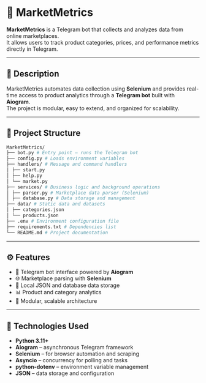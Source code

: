 # 🛒 MarketMetrics

**MarketMetrics** is a Telegram bot that collects and analyzes data from online marketplaces.  
It allows users to track product categories, prices, and performance metrics directly in Telegram.

---

## 📘 Description

MarketMetrics automates data collection using **Selenium** and provides real-time access to product analytics through a **Telegram bot** built with **Aiogram**.  
The project is modular, easy to extend, and organized for scalability.

---

## 🧱 Project Structure


```bash
MarketMetrics/
├── bot.py # Entry point — runs the Telegram bot
├── config.py # Loads environment variables
├── handlers/ # Message and command handlers
│ ├── start.py
│ ├── help.py
│ └── market.py
├── services/ # Business logic and background operations
│ ├── parser.py # Marketplace data parser (Selenium)
│ ├── database.py # Data storage and management
├── data/ # Static data and datasets
│ ├── categories.json
│ └── products.json
├── .env # Environment configuration file
├── requirements.txt # Dependencies list
└── README.md # Project documentation
```

---

## ⚙️ Features

- 🤖 Telegram bot interface powered by **Aiogram**
- 🌐 Marketplace parsing with **Selenium**
- 💾 Local JSON and database data storage
- 📊 Product and category analytics
- 🧱 Modular, scalable architecture

---

## 🧰 Technologies Used

- **Python 3.11+**
- **Aiogram** – asynchronous Telegram framework  
- **Selenium** – for browser automation and scraping  
- **Asyncio** – concurrency for polling and tasks  
- **python-dotenv** – environment variable management  
- **JSON** – data storage and configuration  
